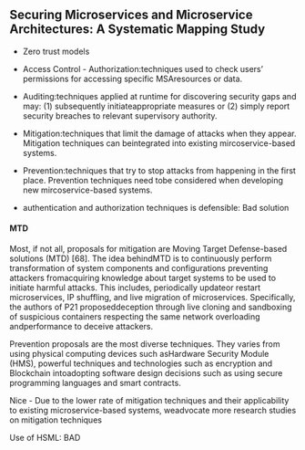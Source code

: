 ## Securing Microservices and Microservice Architectures: A Systematic Mapping Study

- Zero trust models

- Access Control - Authorization:techniques used to check users’ permissions for accessing specific MSAresources or data.

- Auditing:techniques applied at runtime for discovering security gaps and may:  (1) subsequently initiateappropriate measures or (2) simply report security breaches to relevant supervisory authority.

- Mitigation:techniques that limit the damage of attacks when they appear.  Mitigation techniques can beintegrated into existing mircoservice-based systems.

- Prevention:techniques that try to stop attacks from happening in the first place. Prevention techniques need tobe considered when developing new mircoservice-based systems.

- authentication and authorization techniques is defensible: Bad solution

#### MTD

Most, if not all, proposals for mitigation are Moving Target Defense-based solutions (MTD) [68]. The idea behindMTD is to continuously perform transformation of system components and configurations preventing attackers fromacquiring knowledge about target systems to be used to initiate harmful attacks.  This includes, periodically updateor restart microservices, IP shuffling, and live migration of microservices. Specifically, the authors of P21 proposeddeception through live cloning and sandboxing of suspicious containers respecting the same network overloading andperformance to deceive attackers.

Prevention proposals are the most diverse techniques.  They varies from using physical computing devices such asHardware Security Module (HMS), powerful techniques and technologies such as encryption and Blockchain intoadopting software design decisions such as using secure programming languages and smart contracts.

Nice - Due to the lower rate of mitigation techniques and their applicability to existing microservice-based systems, weadvocate more research studies on mitigation techniques


Use of HSML: BAD